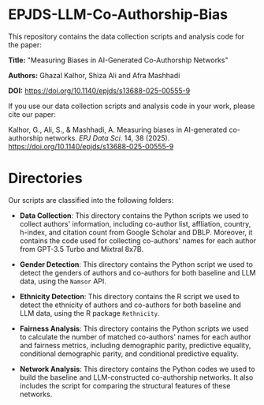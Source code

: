# EPJDS-LLM-Co-Authorship-Bias

This repository contains the data collection scripts and analysis code for the paper:

**Title:** "Measuring Biases in AI-Generated Co-Authorship Networks"

**Authors:** Ghazal Kalhor, Shiza Ali and Afra Mashhadi

**DOI:** https://doi.org/10.1140/epjds/s13688-025-00555-9

If you use our data collection scripts and analysis code in your work, please cite our paper:

Kalhor, G., Ali, S., & Mashhadi, A. Measuring biases in AI-generated co-authorship networks. *EPJ Data Sci*. 14, 38 (2025). https://doi.org/10.1140/epjds/s13688-025-00555-9

# Directories

Our scripts are classified into the following folders:

* **Data Collection**: This directory contains the Python scripts we used to collect authors' information, including co-author list, affliation, country, h-index, and citation count from Google Scholar and DBLP. Moreover, it contains the code used for collecting co-authors' names for each author from GPT-3.5 Turbo and Mixtral 8x7B.

* **Gender Detection**: This directory contains the Python script we used to detect the genders of authors and co-authors for both baseline and LLM data, using the `Namsor` API.

* **Ethnicity Detection**: This directory contains the R script we used to detect the ethnicity of authors and co-authors for both baseline and LLM data, using the R package `Rethnicity`.

* **Fairness Analysis**: This directory contains the Python scripts we used to calculate the number of matched co-authors' names for each author and fairness metrics, including demographic parity, predictive equality, conditional demographic parity, and conditional predictive equality.

* **Network Analysis**: This directory contains the Python codes we used to build the baseline and LLM-constructed co-authorship networks. It also includes the script for comparing the structural features of these networks.

